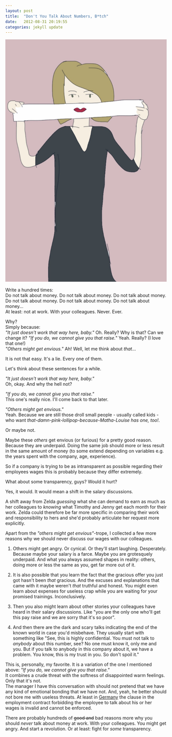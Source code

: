 ```yaml
---
layout: post
title:  "Don't You Talk About Numbers, B*tch"
date:   2012-08-31 20:19:55
categories: jekyll update
---
```


<img src="/images/IMG_1698.JPG" class="half-width left" />



Write a hundred times:  
Do not talk about money. Do not talk about money. Do not talk about money. Do not talk about money. Do not talk about money. Do not talk about money...  
At least: not at work. With your colleagues. Never. Ever. 

Why?  
Simply because:    
_"It just doesn't work that way here, baby."_ Oh. Really? Why is that? Can we change it? 
_"If you do, we cannot give you that raise."_ Yeah. Really? (I love that one!)  
_"Others might get envious."_ Ah! Well, let me think about _that_...  

It is not that easy. It's a lie. Every one of them.


Let's think about these sentences for a while. 

_"It just doesn't work that way here, baby."_   
Oh, okay. And why the hell not?

_"If you do, we cannot give you that raise."_   
This one's really nice. I'll come back to that later.

_"Others might get envious."_  
Yeah. Because we are still those droll small people - usually called kids - who want _that-damn-pink-lollipop-because-Matha-Louise has one, too!_.

Or maybe not.   

Maybe these _others_ get envious (or furious) for a pretty good reason. Because they are underpaid. Doing the same job should more or less result in the same amount of money (to some extend depending on variables e.g. the years spent with the company, age, experience).

So if a company is trying to be as intransparent as possible regarding their employees wages this is probably because they differ extremely. 

What about some transparency, guys? Would it hurt?  

Yes, it would. It would mean a shift in the salary discussions.

A shift away from Zelda _guessing_ what she can demand to earn as much as her colleagues to _knowing_ what Timothy and Jenny get each month for their work. Zelda could therefore be far more specific in comparing their work and responsibility to hers and she'd probably articulate her request more explicitly.

Apart from the _"others might get envious"_-trope, I collected a few more reasons why we should never discuss our wages with our colleagues.

1. Others might get angry. Or cynical. Or they'll start laughing. Desperately. Because maybe your salary is a farce. Maybe you are grotesquely underpaid. And what you always assumed shapes in reality: others, doing more or less the same as you, get far more out of it.

2. It is also possible that you learn the fact that the gracious offer you just got hasn't been _that_ gracious. And the excuses and explanations that came with it maybe weren't _that_ truthful and honest. You might even learn about expenses for useless crap while you are waiting for your promised trainings. Inconclusively.

3. Then you also might learn about other stories your colleagues have heard in their salary discussions. Like "you are the only one who'll get this pay raise and we are sorry that it's so poor". 

4. And then there are the dark and scary talks indicating the end of the known world in case you'd misbehave. They usually start with something like "See, this is highly confidential. You must not talk to _anybody_ about this number, see? No one must know it, only me and you. But if you talk to anybody in this company about it, we have a problem. You know, this is my trust in you. So don't spoil it."   

This is, personally, my favorite. It is a variation of the one I mentioned above: _"If you do, we cannot give you that raise."_   
It combines a crude threat with the softness of disappointed warm feelings. Only that it's not.   
The manager I have this conversation with should not pretend that we have any kind of emotional bonding that we have not. And, yeah, he better should not bore me with useless threats. At least in [Germany][1] the clause in the employment contract forbidding the employee to talk about his or her wages is invalid and cannot be enforced.

There are probably hundreds of ~~good and~~ bad reasons more why you should _never_ talk about money at work. With your colleagues. You might get angry. And start a revolution. Or at least: fight for _some_ transparency. 

[1]: http://www.123recht.net/Arbeitnehmer-duerfen-ueber-die-Gehaltshoehe-reden-__a89447.html


<img src="http://vg03.met.vgwort.de/na/25265c8eefaa46bab947128c7f5448c3" width="1" height="1" alt="">